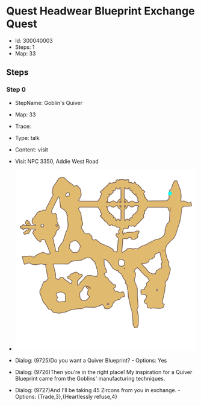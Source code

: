 # Quest Headwear Blueprint Exchange Quest

- Id: 300040003
- Steps: 1
- Map: 33

## Steps

### Step 0
- StepName:  Goblin's Quiver
- Map:  33
- Trace:  
- Type:  talk
- Content:  visit
- Visit NPC 3350, Addie West Road

- ![images/300040003_0.png](images/300040003_0.png)
- Dialog: (9725)Do you want a Quiver Blueprint? - Options: Yes
- Dialog: (9726)Then you're in the right place! My inspiration for a Quiver Blueprint came from the Goblins' manufacturing techniques.
- Dialog: (9727)And I'll be taking 45 Zircons from you in exchange. - Options: {Trade,3},{Heartlessly refuse,4}


